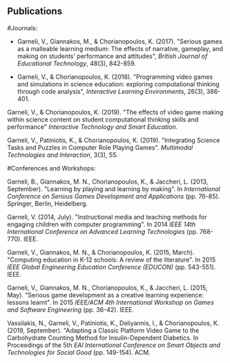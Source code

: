 ## Publications
#Journals:

* Garneli, V., Giannakos, M., & Chorianopoulos, K. (2017). "Serious games as a 
malleable learning medium: The effects of narrative, gameplay, and making on
students’ performance and attitudes", _British Journal of Educational
Technology_, 48(3), 842-859.

* Garneli, V., & Chorianopoulos, K. (2018). "Programming video games and
simulations in science education: exploring computational thinking through code
analysis",  _Interactive Learning Environments_, 26(3), 386-401.

Garneli, V., & Chorianopoulos, K. (2019). "The effects of video game making
within science content on student computational thinking skills and performance"
_Interactive Technology and Smart Education_.

Garneli, V., Patiniotis, K., & Chorianopoulos, K. (2019). "Integrating Science
Tasks and Puzzles in Computer Role Playing Games". _Multimodal Technologies and
Interaction_, 3(3), 55.

#Conferences and Workshops:

Garneli, B., Giannakos, M. N., Chorianopoulos, K., & Jaccheri, L. (2013,
September). "Learning by playing and learning by making". In _International
Conference on Serious Games Development and Applications_ (pp. 76-85).
Springer, Berlin, Heidelberg.

Garneli, V. (2014, July). "Instructional media and teaching methods for engaging
 children with computer programming". In 2014 _IEEE 14th International
 Conference on Advanced Learning Technologies_ (pp. 768-770). IEEE.

Garneli, V., Giannakos, M. N., & Chorianopoulos, K. (2015, March). "Computing
education in K-12 schools: A review of the literature". In 2015 _IEEE Global
 Engineering Education Conference (EDUCON)_ (pp. 543-551). IEEE.  

Garneli, V., Giannakos, M. N., Chorianopoulos, K., & Jaccheri, L. (2015, May).
"Serious game development as a creative learning experience: lessons learnt".
In 2015 _IEEE/ACM 4th International Workshop on Games and Software Engineering_
(pp. 36-42). IEEE.

Vassilakis, N., Garneli, V., Patiniotis, K., Deliyannis, I., & Chorianopoulos,
K. (2019, September). "Adapting a Classic Platform Video Game to the
Carbohydrate Counting Method for Insulin-Dependent Diabetics. In Proceedings
of the 5th _EAI International Conference on Smart Objects and Technologies for
Social Good_ (pp. 149-154). ACM.
